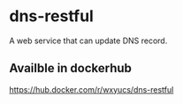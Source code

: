 # dns-restful

A web service that can update DNS record.

## Availble in dockerhub

https://hub.docker.com/r/wxyucs/dns-restful
